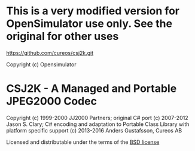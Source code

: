 # This is a very modified version for OpenSimulator use only. See the original for other uses

 https://github.com/cureos/csj2k.git
 
Copyright (c) Opensimulator


# CSJ2K - A Managed and Portable JPEG2000 Codec

Copyright (c) 1999-2000 JJ2000 Partners; original C# port (c) 2007-2012 Jason S. Clary; C# encoding and adaptation to Portable Class Library with platform specific support (c) 2013-2016 Anders Gustafsson, Cureos AB   

Licensed and distributable under the terms of the [BSD license](http://www.opensource.org/licenses/bsd-license.php)

